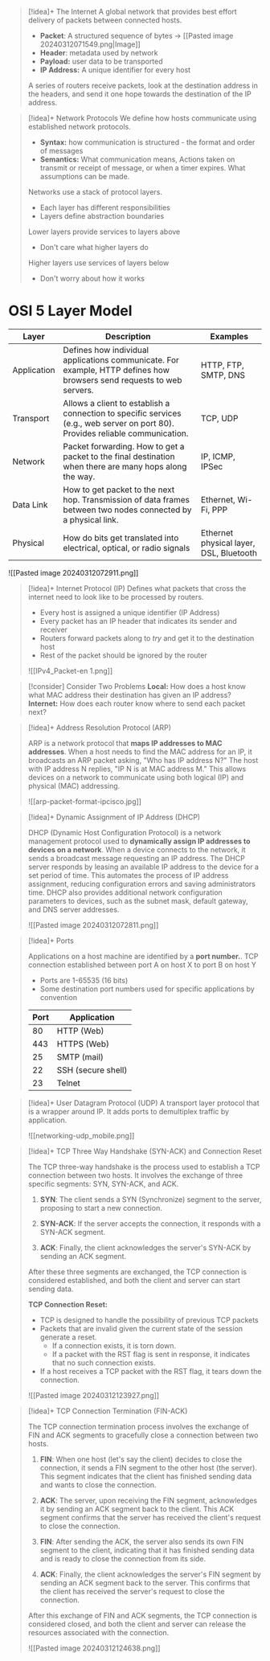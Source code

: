 
> [!idea]+ The Internet
> A global network that provides best effort delivery of packets between connected hosts.
> - **Packet**: A structured sequence of bytes -> [[Pasted image 20240312071549.png|Image]]
> - **Header**: metadata used by network
> - **Payload:** user data to be transported
> - **IP Address:** A unique identifier for every host
> 
> A series of routers receive packets, look at the destination address in the headers, and send it one hope towards the destination of the IP address.


> [!idea]+ Network Protocols
> We define how hosts communicate using established network protocols.
> - **Syntax:** how communication is structured - the format and order of messages
> - **Semantics:** What communication means, Actions taken on transmit or receipt of message, or when a timer expires. What assumptions can be made.
> 
> Networks use a stack of protocol layers.
> - Each layer has different responsibilities
> - Layers define abstraction boundaries
>   
> Lower layers provide services to layers above
> - Don't care what higher layers do
>   
> Higher layers use services of layers below
> - Don't worry about how it works

# OSI 5 Layer Model

| Layer | Description | Examples |
|-------|-------------|----------|
| Application | Defines how individual applications communicate. For example, HTTP defines how browsers send requests to web servers. | HTTP, FTP, SMTP, DNS |
| Transport | Allows a client to establish a connection to specific services (e.g., web server on port 80). Provides reliable communication. | TCP, UDP |
| Network | Packet forwarding. How to get a packet to the final destination when there are many hops along the way. | IP, ICMP, IPSec |
| Data Link | How to get packet to the next hop. Transmission of data frames between two nodes connected by a physical link. | Ethernet, Wi-Fi, PPP |
| Physical | How do bits get translated into electrical, optical, or radio signals | Ethernet physical layer, DSL, Bluetooth |
![[Pasted image 20240312072911.png]]


> [!idea]+ Internet Protocol (IP)
> Defines what packets that cross the internet need to look like to be processed by routers.
> - Every host is assigned a unique identifier (IP Address)
> - Every packet has an IP header that indicates its sender and receiver
> - Routers forward packets along to *try* and get it to the destination host
> - Rest of the packet should be ignored by the router
> 
> ![[IPv4_Packet-en 1.png]]


> [!consider] Consider Two Problems
> **Local:** How does a host know what MAC address their destination has given an IP address?
> **Internet:** How does each router know where to send each packet next?


> [!idea]+ Address Resolution Protocol (ARP)
> 
> ARP is a network protocol that **maps IP addresses to MAC addresses**. When a host needs to find the MAC address for an IP, it broadcasts an ARP packet asking, "Who has IP address N?" The host with IP address N replies, "IP N is at MAC address M." This allows devices on a network to communicate using both logical (IP) and physical (MAC) addressing.
> 
> ![[arp-packet-format-ipcisco.jpg]]


> [!idea]+ Dynamic Assignment of IP Address (DHCP)
> 
> DHCP (Dynamic Host Configuration Protocol) is a network management protocol used to **dynamically assign IP addresses to devices on a network**. When a device connects to the network, it sends a broadcast message requesting an IP address. The DHCP server responds by leasing an available IP address to the device for a set period of time. This automates the process of IP address assignment, reducing configuration errors and saving administrators time. DHCP also provides additional network configuration parameters to devices, such as the subnet mask, default gateway, and DNS server addresses.
> 
> ![[Pasted image 20240312072811.png]]



> [!idea]+ Ports
> 
> Applications on a host machine are identified by a **port number.**. TCP connection established between port A on host X to port B on host Y
> 
> - Ports are 1-65535 (16 bits)
> - Some destination port numbers used for specific applications by convention
> 
> | Port | Application           |
> |------|----------------------|
> | 80   | HTTP (Web)           |
> | 443  | HTTPS (Web)          |
> | 25   | SMTP (mail)          |
> | 22   | SSH (secure shell)   |
> | 23   | Telnet               |


> [!idea]+ User Datagram Protocol (UDP)
> A transport layer protocol that is a wrapper around IP. It adds ports to demultiplex traffic by application.
> 
> ![[networking-udp_mobile.png]]

> [!idea]+ TCP Three Way Handshake (SYN-ACK) and Connection Reset
> 
> The TCP three-way handshake is the process used to establish a TCP connection between two hosts. It involves the exchange of three specific segments: SYN, SYN-ACK, and ACK.
> 
> 1. **SYN**: The client sends a SYN (Synchronize) segment to the server, proposing to start a new connection.
> 
> 2. **SYN-ACK**: If the server accepts the connection, it responds with a SYN-ACK segment.
> 
> 3. **ACK**: Finally, the client acknowledges the server's SYN-ACK by sending an ACK segment.
> 
> After these three segments are exchanged, the TCP connection is considered established, and both the client and server can start sending data.
> 
> **TCP Connection Reset:**
> - TCP is designed to handle the possibility of previous TCP packets
> - Packets that are invalid given the current state of the session generate a reset.
>   - If a connection exists, it is torn down.
>   - If a packet with the RST flag is sent in response, it indicates that no such connection exists.
> - If a host receives a TCP packet with the RST flag, it tears down the connection.
> 
> ![[Pasted image 20240312123927.png]]

> [!idea]+ TCP Connection Termination (FIN-ACK)
> 
> The TCP connection termination process involves the exchange of FIN and ACK segments to gracefully close a connection between two hosts.
> 
> 1. **FIN**: When one host (let's say the client) decides to close the connection, it sends a FIN segment to the other host (the server). This segment indicates that the client has finished sending data and wants to close the connection.
> 
> 2. **ACK**: The server, upon receiving the FIN segment, acknowledges it by sending an ACK segment back to the client. This ACK segment confirms that the server has received the client's request to close the connection.
> 
> 3. **FIN**: After sending the ACK, the server also sends its own FIN segment to the client, indicating that it has finished sending data and is ready to close the connection from its side.
> 
> 4. **ACK**: Finally, the client acknowledges the server's FIN segment by sending an ACK segment back to the server. This confirms that the client has received the server's request to close the connection.
> 
> After this exchange of FIN and ACK segments, the TCP connection is considered closed, and both the client and server can release the resources associated with the connection.
> 
> ![[Pasted image 20240312124638.png]]
